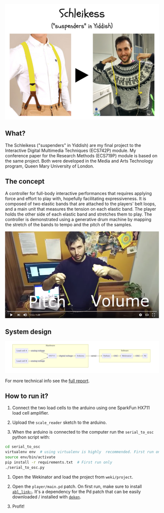 ![](report/media/slide.png)

## What?

The Schleikess ("suspenders" in Yiddish) are my final project to the Interactive Digital Multimedia Techniques (ECS742P) module. My conference paper for the Research Methods (ECS719P) module is based on the same project. Both were developed in the Media and Arts Technology program, Queen Mary University of London.

## The concept

A controller for full-body interactive performances that requires applying force and effort to play with, hopefully facilitating expressiveness.
It is composed of two elastic bands that are attached to the players' belt loops, and a main unit that measures the tension on each elastic band.
The player holds the other side of each elastic band and stretches them to play.
The controller is demonstrated using a generative drum machine by mapping the stretch of the bands to tempo and the pitch of the samples.

[![](report/media/youtube-cover.png)](https://www.youtube.com/watch?v=_BUf_VLCIWQ)

## System design

![Schematic diagram of the system design.](report/media/diagram.png)

For more technical info see the [full report](report/report.md).

## How to run it?

1. Connect the two load cells to the arduino using one SparkFun HX711 load cell amplifier.

1. Upload the `scale_reader` sketch to the arduino.

1. When the arduino is connected to the computer run the `serial_to_osc` python script with:

  ```bash
  cd serial_to_osc
  virtualenv env  # using virtualenv is highly  recommended. First run only
  source env/bin/activate
  pip install -r requirements.txt  # First run only
  ./serial_to_osc.py
  ```

1. Open the Wekinator and load the project from `weki/project`.

1. Open the `player/main.pd` patch. On first run, make sure to install [`abl_link~`](https://github.com/libpd/abl_link). It's a dependency for the Pd patch that can be easily downloaded / installed with [`deken`](https://github.com/pure-data/deken).

1. Profit!

